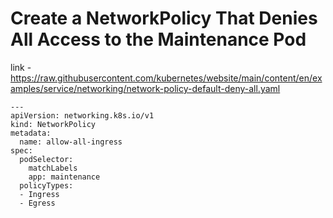 # Create a NetworkPolicy That Denies All Access to the Maintenance Pod

link - https://raw.githubusercontent.com/kubernetes/website/main/content/en/examples/service/networking/network-policy-default-deny-all.yaml
```
---
apiVersion: networking.k8s.io/v1
kind: NetworkPolicy
metadata:
  name: allow-all-ingress
spec:
  podSelector: 
    matchLabels
    app: maintenance 
  policyTypes:
  - Ingress
  - Egress
```
